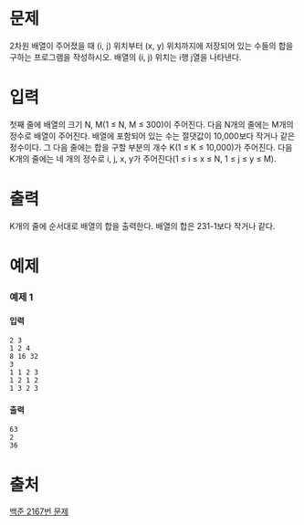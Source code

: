 # 문제
2차원 배열이 주어졌을 때 (i, j) 위치부터 (x, y) 위치까지에 저장되어 있는 수들의 합을 구하는 프로그램을 작성하시오. 배열의 (i, j) 위치는 i행 j열을 나타낸다.

# 입력
첫째 줄에 배열의 크기 N, M(1 ≤ N, M ≤ 300)이 주어진다. 다음 N개의 줄에는 M개의 정수로 배열이 주어진다. 배열에 포함되어 있는 수는 절댓값이 10,000보다 작거나 같은 정수이다. 그 다음 줄에는 합을 구할 부분의 개수 K(1 ≤ K ≤ 10,000)가 주어진다. 다음 K개의 줄에는 네 개의 정수로 i, j, x, y가 주어진다(1 ≤ i ≤ x ≤ N, 1 ≤ j ≤ y ≤ M).

# 출력
K개의 줄에 순서대로 배열의 합을 출력한다. 배열의 합은 231-1보다 작거나 같다.

# 예제
### 예제 1
#### 입력
```
2 3
1 2 4
8 16 32
3
1 1 2 3
1 2 1 2
1 3 2 3
```
#### 출력
```
63
2
36
```

# 출처
[백준 2167번 문제](https://www.acmicpc.net/problem/2167)